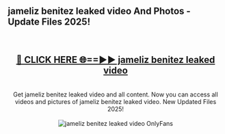 <h2>jameliz benitez leaked video And Photos - Update Files 2025!</h2>
<br>
<div align="center">
<h2><a href="https://betterlinks.top/A2PfLJ" rel="nofollow">🔴 CLICK HERE 🌐==►► jameliz benitez leaked video</a></h2>
<br>
Get jameliz benitez leaked video and all content. Now you can access all videos and pictures of jameliz benitez leaked video. New Updated Files 2025!
<br>
<br>
<a href="https://betterlinks.top/A2PfLJ" rel="nofollow" data-target="animated-image.originalLink"><img src="https://i.imgur.com/dJHk4Zq.gif" alt="jameliz benitez leaked video OnlyFans" style="max-width: 100%; display: inline-block;" data-target="animated-image.originalImage"></a>
</div>
<br>